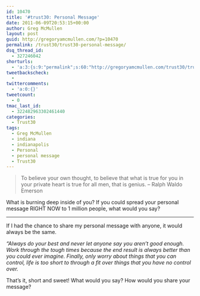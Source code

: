 ```yaml
---
id: 10470
title: '#trust30: Personal Message'
date: 2011-06-09T20:53:15+00:00
author: Greg McMullen
layout: post
guid: http://gregoryamcmullen.com/?p=10470
permalink: /trust30/trust30-personal-message/
dsq_thread_id:
  - 327246042
shorturls:
  - 'a:3:{s:9:"permalink";s:60:"http://gregoryamcmullen.com/trust30/trust30-personal-message";s:7:"tinyurl";s:26:"http://tinyurl.com/3jel9bc";s:4:"isgd";s:19:"http://is.gd/BD71Mi";}'
tweetbackscheck:
  - 
twittercomments:
  - 'a:0:{}'
tweetcount:
  - 0
tmac_last_id:
  - 322482963302461440
categories:
  - Trust30
tags:
  - Greg McMullen
  - indiana
  - indianapolis
  - Personal
  - personal message
  - Trust30
---
```


> To believe your own thought, to believe that what is true for you in your private heart is true for all men, that is genius. – Ralph Waldo Emerson

What is burning deep inside of you? If you could spread your personal message RIGHT NOW to 1 million people, what would you say?

---

If I had the chance to share my personal message with anyone, it would always be the same. 

_&#8220;Always do your best and never let anyone say you aren&#8217;t good enough. Work through the tough times because the end result is always better than you could ever imagine. Finally, only worry about things that you can control, life is too short to through a fit over things that you have no control over._

That&#8217;s it, short and sweet! What would you say? How would you share your message?